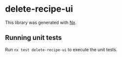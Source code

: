 # delete-recipe-ui

This library was generated with [Nx](https://nx.dev).

## Running unit tests

Run `nx test delete-recipe-ui` to execute the unit tests.
